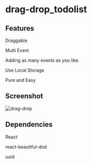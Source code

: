 # drag-drop_todolist

## Features

Draggable

Multi Event

Adding as many events as you like.

Use Local Storage

Pure and Easy

## Screenshot

![drag-drop](https://user-images.githubusercontent.com/106876072/194540729-ffc6956c-c029-4322-b2e4-8a8cd35324e0.gif)

## Dependencies

React

react-beautiful-dnd

uuid
